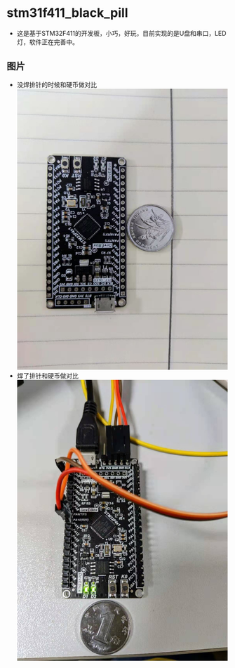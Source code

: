 # stm31f411_black_pill
 * 这是基于STM32F411的开发板，小巧，好玩，目前实现的是U盘和串口，LED灯，软件正在完善中。
## 图片
* 没焊排针的时候和硬币做对比
  ![ying](!../../picture/yingbi.jpg)
* 焊了排针和硬币做对比
 ![yingbi](!./../picture/paizhen.jpg)
